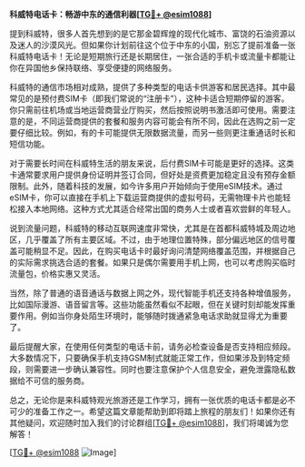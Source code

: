 **科威特电话卡：畅游中东的通信利器[[TG💪+ @esim1088](https://t.me/s/esim1088)]**

提到科威特，很多人首先想到的是它那金碧辉煌的现代化城市、富饶的石油资源以及迷人的沙漠风光。但如果你计划前往这个位于中东的小国，别忘了提前准备一张科威特电话卡！无论是短期旅行还是长期居住，一张合适的手机卡或流量卡都能让你在异国他乡保持联络、享受便捷的网络服务。

科威特的通信市场相对成熟，提供了多种类型的电话卡供游客和居民选择。其中最常见的是预付费SIM卡（即我们常说的“注册卡”），这种卡适合短期停留的游客。你只需前往机场或当地运营商营业厅购买，然后按照说明书激活即可使用。需要注意的是，不同运营商提供的套餐和服务内容可能会有所不同，因此在选购之前一定要仔细比较。例如，有的卡可能提供无限数据流量，而另一些则更注重通话时长和短信功能。

对于需要长时间在科威特生活的朋友来说，后付费SIM卡可能是更好的选择。这类卡通常要求用户提供身份证明并签订合同，但好处是资费更加稳定且没有预存金额限制。此外，随着科技的发展，如今许多用户开始倾向于使用eSIM技术。通过eSIM卡，你可以直接在手机上下载运营商提供的虚拟号码，无需物理卡片也能轻松接入本地网络。这种方式尤其适合经常出国的商务人士或者喜欢尝鲜的年轻人。

说到流量问题，科威特的移动互联网速度非常快，尤其是在首都科威特城及周边地区，几乎覆盖了所有主要区域。不过，由于地理位置特殊，部分偏远地区的信号覆盖可能稍显不足。因此，在购买电话卡时最好询问清楚网络覆盖范围，并根据自己的实际需求挑选合适的套餐。如果只是偶尔需要用手机上网，也可以考虑购买临时流量包，价格实惠又灵活。

当然，除了普通的语音通话与数据上网之外，现代智能手机还支持各种增值服务，比如国际漫游、语音留言等。这些功能虽然看似不起眼，但在关键时刻却能发挥重要作用。例如当你身处陌生环境时，能够随时拨通紧急电话求助就显得尤为重要了。

最后提醒大家，在使用任何类型的电话卡前，请务必检查设备是否支持相应频段。大多数情况下，只要确保手机支持GSM制式就能正常工作，但如果涉及到特定频段，则需要进一步确认兼容性。同时也要注意保护个人信息安全，避免泄露隐私数据给不可信的服务商。

总之，无论你是来科威特观光旅游还是工作学习，拥有一张优质的电话卡都是必不可少的准备工作之一。希望这篇文章能帮助到即将踏上旅程的朋友们！如果你还有其他疑问，欢迎随时加入我们的讨论群组[[TG💪+ @esim1088](https://t.me/s/esim1088)]，我们将竭诚为您解答！

[[TG💪+ @esim1088](https://t.me/s/esim1088) ![Image](https://i.postimg.cc/4NQfJmqS/Snipaste-2025-05-13-00-14-12.png)]